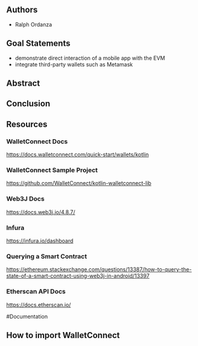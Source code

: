 ## Authors
* Ralph Ordanza

## Goal Statements
* demonstrate direct interaction of a mobile app with the EVM
* integrate third-party wallets such as Metamask

## Abstract

## Conclusion

## Resources
### WalletConnect Docs
https://docs.walletconnect.com/quick-start/wallets/kotlin

### WalletConnect Sample Project
https://github.com/WalletConnect/kotlin-walletconnect-lib

### Web3J Docs
https://docs.web3j.io/4.8.7/

### Infura
https://infura.io/dashboard

### Querying a Smart Contract
https://ethereum.stackexchange.com/questions/13387/how-to-query-the-state-of-a-smart-contract-using-web3j-in-android/13397

### Etherscan API Docs
https://docs.etherscan.io/

#Documentation

## How to import WalletConnect
